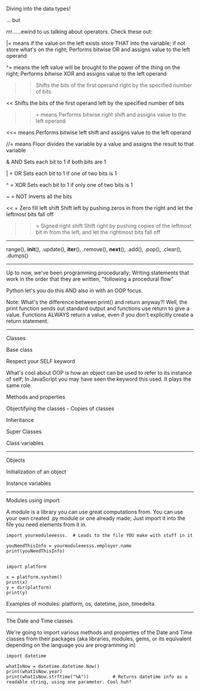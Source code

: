 Diving into the data types!

... but

rrr......ewind to us talking about operators. Check these out:

|= 	means if the value on the left exists store THAT into the variable; if not store what's on the right; Performs bitwise OR and assigns value to the left operand

^= 	means the left value will be brought to the power of the thing on the right; Performs bitwise XOR and assigns value to the left operand

>> 	Shifts the bits of the first operand right by the specified number of bits

<< 	Shifts the bits of the first operand left by the specified number of bits

>>= 	means Performs bitwise right shift and assigns value to the left operand

<<= 	means Performs bitwise left shift and assigns value to the left operand

//= 	means Floor divides the variable by a value and assigns the result to that variable

&	AND	Sets each bit to 1 if both bits are 1

| =	OR	Sets each bit to 1 if one of two bits is 1

^ = 	XOR	Sets each bit to 1 if only one of two bits is 1

~ =	NOT	Inverts all the bits

<< = 	Zero fill left shift	Shift left by pushing zeros in from the right and let the leftmost bits fall off

>> = 	Signed right shift	Shift right by pushing copies of the leftmost bit in from the left, and let the rightmost bits fall off

---
range(), __init__(), .update(), __iter__(), .remove(), __next__(), .add(), .pop(), .clear(), .dumps()

---
Up to now, we've been programming procedurally; Writing statements that work in the order that they are written, "following a procedural flow"

Python let's you do this AND also in with an OOP focus. 

Note: What's the difference between print() and return anyway?! Well, the print function sends out standard output and functions use return to give a value. Functions ALWAYS return a value, even if you don't explicitly create a return statement. 

---
Classes

Base class

Respect your SELF keyword

What's cool about OOP is how an object can be used to refer to its instance of self; In JavaScript you may have seen the keyword this used. It plays the same role.

Methods and properties

Objectifying the classes - Copies of classes

Inheritance

Super Classes

Class variables

---
Objects

Initialization of an object 

Instance variables

---
Modules using import

A module is a library you can use great computations from. You can use your own created .py module or one already made; Just import it into the file you need elements from it in.
	
	import yourmoduleeesss.  # Leads to the file YOU make with stuff in it

	youNeedThisInfo = yourmoduleeesss.employer.name
	print(youNeedThisInfo)


	import platform

	x = platform.system()
	print(x)
	y = dir(platform)
	print(y)

Examples of modules: platform, os, datetime, json, timedelta

---
The Date and Time classes

We're going to import various methods and properties of the Date and Time classes from their packages (aka libraries, modules, gems, or its equivalent depending on the language you are programming in)

	import datetime

	whatIsNow = datetime.datetime.Now()
	print(whatIsNow.year)	
	print(whatIsNow.strftime("%A"))			# Returns datetime info as a readable string, using one parameter. Cool huh?






